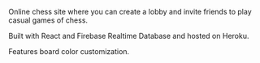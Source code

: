 Online chess site where you can create a lobby and invite friends to play casual games of chess.

Built with React and Firebase Realtime Database and hosted on Heroku.

Features board color customization.
